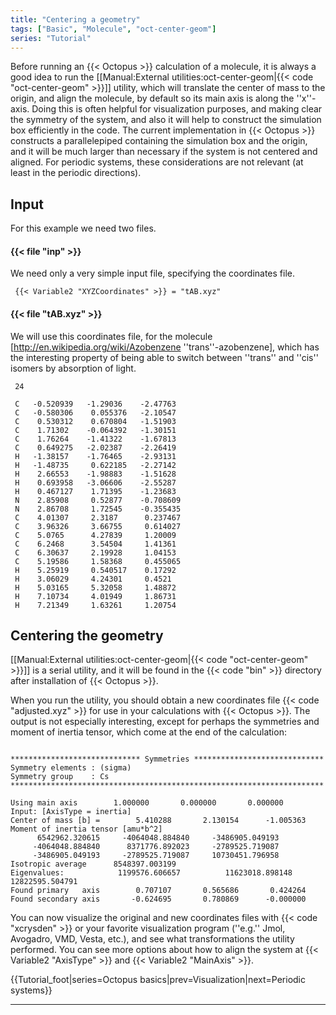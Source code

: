 ```yaml
---
title: "Centering a geometry"
tags: ["Basic", "Molecule", "oct-center-geom"]
series: "Tutorial"
---
```



Before running an {{< Octopus >}} calculation of a molecule, it is always a good idea to run the [[Manual:External utilities:oct-center-geom|{{< code "oct-center-geom" >}}]] utility, which will translate the center of mass to the origin, and align the molecule, by default so its main axis is along the ''x''-axis. Doing this is often helpful for visualization purposes, and making clear the symmetry of the system, and also it will help to construct the simulation box efficiently in the code. The current implementation in {{< Octopus >}} constructs a parallelepiped containing the simulation box and the origin, and it will be much larger than necessary if the system is not centered and aligned. For periodic systems, these considerations are not relevant (at least in the periodic directions).

##  Input  
For this example we need two files.

####  {{< file "inp" >}}  
We need only a very simple input file, specifying the coordinates file.

```text
 {{< Variable2 "XYZCoordinates" >}} = "tAB.xyz"
```

####  {{< file "tAB.xyz" >}}  

We will use this coordinates file, for the molecule [http://en.wikipedia.org/wiki/Azobenzene ''trans''-azobenzene], which has the interesting property of being able to switch between ''trans'' and ''cis'' isomers by absorption of light.

```text
 24
 
 C   -0.520939   -1.29036    -2.47763
 C   -0.580306    0.055376   -2.10547
 C    0.530312    0.670804   -1.51903
 C    1.71302    -0.064392   -1.30151
 C    1.76264    -1.41322    -1.67813
 C    0.649275   -2.02387    -2.26419
 H   -1.38157    -1.76465    -2.93131
 H   -1.48735     0.622185   -2.27142
 H    2.66553    -1.98883    -1.51628
 H    0.693958   -3.06606    -2.55287
 H    0.467127    1.71395    -1.23683
 N    2.85908     0.52877    -0.708609
 N    2.86708     1.72545    -0.355435
 C    4.01307     2.3187      0.237467
 C    3.96326     3.66755     0.614027
 C    5.0765      4.27839     1.20009
 C    6.2468      3.54504     1.41361
 C    6.30637     2.19928     1.04153
 C    5.19586     1.58368     0.455065
 H    5.25919     0.540517    0.17292
 H    3.06029     4.24301     0.4521
 H    5.03165     5.32058     1.48872
 H    7.10734     4.01949     1.86731
 H    7.21349     1.63261     1.20754
```

##  Centering the geometry   

[[Manual:External utilities:oct-center-geom|{{< code "oct-center-geom" >}}]] is a serial utility, and it will be found in the {{< code "bin" >}} directory after installation of {{< Octopus >}}.

When you run the utility, you should obtain a new coordinates file {{< code "adjusted.xyz" >}} for use in your calculations with {{< Octopus >}}. The output is not especially interesting, except for perhaps the symmetries and moment of inertia tensor, which come at the end of the calculation:
```text

***************************** Symmetries *****************************
Symmetry elements : (sigma)
Symmetry group    : Cs
**********************************************************************

Using main axis        1.000000       0.000000       0.000000
Input: [AxisType = inertia]
Center of mass [b] =        5.410288       2.130154      -1.005363
Moment of inertia tensor [amu*b^2]
      6542962.320615     -4064048.884840     -3486905.049193
     -4064048.884840      8371776.892023     -2789525.719087
     -3486905.049193     -2789525.719087     10730451.796958
Isotropic average      8548397.003199
Eigenvalues:            1199576.606657          11623018.898148          12822595.504791
Found primary   axis        0.707107       0.565686       0.424264
Found secondary axis       -0.624695       0.780869      -0.000000
```
</pre>

You can now visualize the original and new coordinates files with {{< code "xcrysden" >}} or your favorite visualization program (''e.g.'' Jmol, Avogadro, VMD, Vesta, etc.), and see what transformations the utility performed. You can see more options about how to align the system at {{< Variable2 "AxisType" >}} and {{< Variable2 "MainAxis" >}}.

{{Tutorial_foot|series=Octopus basics|prev=Visualization|next=Periodic systems}}




---------------------------------------------
